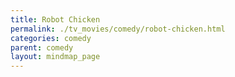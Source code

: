 ```yaml
---
title: Robot Chicken
permalink: ./tv_movies/comedy/robot-chicken.html
categories: comedy
parent: comedy
layout: mindmap_page
---
```

